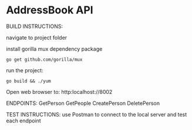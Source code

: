 # AddressBook API


BUILD INSTRUCTIONS:

navigate to project folder

install gorilla mux dependency package

	go get github.com/gorilla/mux

run the project:
	
	go build && ./yum

Open web browser to: http:localhost://8002

ENDPOINTS:
	GetPerson
	GetPeople
	CreatePerson
	DeletePerson

TEST INSTRUCTIONS:
use Postman to connect to the local server and test each endpoint



